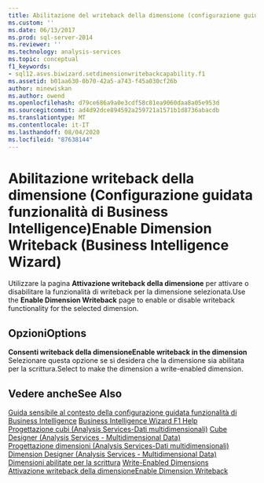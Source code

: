 ```yaml
---
title: Abilitazione del writeback della dimensione (configurazione guidata funzionalità di Business Intelligence) | Microsoft Docs
ms.custom: ''
ms.date: 06/13/2017
ms.prod: sql-server-2014
ms.reviewer: ''
ms.technology: analysis-services
ms.topic: conceptual
f1_keywords:
- sql12.asvs.biwizard.setdimensionwritebackcapability.f1
ms.assetid: b01aa630-0b70-42a5-a743-f45a030cf26b
author: minewiskan
ms.author: owend
ms.openlocfilehash: d79ce686a9a0e3cdf58c81ea9060daa8a05e953d
ms.sourcegitcommit: ad4d92dce894592a259721a1571b1d8736abacdb
ms.translationtype: MT
ms.contentlocale: it-IT
ms.lasthandoff: 08/04/2020
ms.locfileid: "87638144"
---
```

# <a name="enable-dimension-writeback-business-intelligence-wizard"></a><span data-ttu-id="f0c14-102">Abilitazione writeback della dimensione (Configurazione guidata funzionalità di Business Intelligence)</span><span class="sxs-lookup"><span data-stu-id="f0c14-102">Enable Dimension Writeback (Business Intelligence Wizard)</span></span>
  <span data-ttu-id="f0c14-103">Utilizzare la pagina **Attivazione writeback della dimensione** per attivare o disabilitare la funzionalità di writeback per la dimensione selezionata.</span><span class="sxs-lookup"><span data-stu-id="f0c14-103">Use the **Enable Dimension Writeback** page to enable or disable writeback functionality for the selected dimension.</span></span>  
  
## <a name="options"></a><span data-ttu-id="f0c14-104">Opzioni</span><span class="sxs-lookup"><span data-stu-id="f0c14-104">Options</span></span>  
 <span data-ttu-id="f0c14-105">**Consenti writeback della dimensione**</span><span class="sxs-lookup"><span data-stu-id="f0c14-105">**Enable writeback in the dimension**</span></span>  
 <span data-ttu-id="f0c14-106">Selezionare questa opzione se si desidera che la dimensione sia abilitata per la scrittura.</span><span class="sxs-lookup"><span data-stu-id="f0c14-106">Select to make the dimension a write-enabled dimension.</span></span>  
  
## <a name="see-also"></a><span data-ttu-id="f0c14-107">Vedere anche</span><span class="sxs-lookup"><span data-stu-id="f0c14-107">See Also</span></span>  
 <span data-ttu-id="f0c14-108">[Guida sensibile al contesto della configurazione guidata funzionalità di Business Intelligence](business-intelligence-wizard-f1-help.md) </span><span class="sxs-lookup"><span data-stu-id="f0c14-108">[Business Intelligence Wizard F1 Help](business-intelligence-wizard-f1-help.md) </span></span>  
 <span data-ttu-id="f0c14-109">[Progettazione cubi &#40;Analysis Services-Dati multidimensionali&#41;](cube-designer-analysis-services-multidimensional-data.md) </span><span class="sxs-lookup"><span data-stu-id="f0c14-109">[Cube Designer &#40;Analysis Services - Multidimensional Data&#41;](cube-designer-analysis-services-multidimensional-data.md) </span></span>  
 <span data-ttu-id="f0c14-110">[Progettazione dimensioni &#40;Analysis Services-Dati multidimensionali&#41;](dimension-designer-analysis-services-multidimensional-data.md) </span><span class="sxs-lookup"><span data-stu-id="f0c14-110">[Dimension Designer &#40;Analysis Services - Multidimensional Data&#41;](dimension-designer-analysis-services-multidimensional-data.md) </span></span>  
 <span data-ttu-id="f0c14-111">[Dimensioni abilitate per la scrittura](multidimensional-models-olap-logical-dimension-objects/write-enabled-dimensions.md) </span><span class="sxs-lookup"><span data-stu-id="f0c14-111">[Write-Enabled Dimensions](multidimensional-models-olap-logical-dimension-objects/write-enabled-dimensions.md) </span></span>  
 [<span data-ttu-id="f0c14-112">Attivazione writeback della dimensione</span><span class="sxs-lookup"><span data-stu-id="f0c14-112">Enable Dimension Writeback</span></span>](multidimensional-models/bi-wizard-enable-dimension-writeback.md)  
  
  
